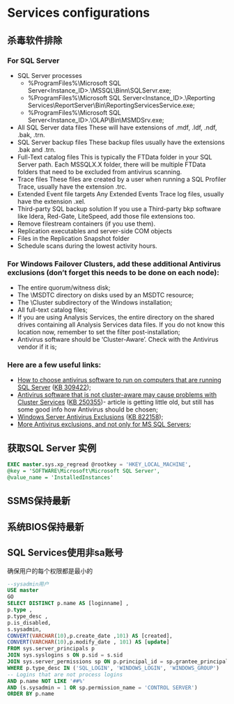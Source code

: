 # Services configurations

## 杀毒软件排除
### For SQL Server
- SQL Server processes
  - %ProgramFiles%\Microsoft SQL Server\<Instance_ID>.<Instance Name>\MSSQL\Binn\SQLServr.exe;
  - %ProgramFiles%\Microsoft SQL Server\<Instance_ID>.<Instance Name>\Reporting Services\ReportServer\Bin\ReportingServicesService.exe;
  - %ProgramFiles%\Microsoft SQL Server\<Instance_ID>.<Instance Name>\OLAP\Bin\MSMDSrv.exe;
- All SQL Server data files
        These will have extensions of .mdf, .ldf, .ndf, .bak, .trn.
- SQL Server backup files
        These backup files usually have the extensions .bak and .trn.
- Full-Text catalog files
        This is typically the FTData folder in your SQL Server path. Each MSSQLX.X folder, there will be multiple FTData folders that need to be excluded from antivirus scanning.
- Trace files
        These files are created by a user when running a SQL Profiler Trace, usually have the extension .trc.
- Extended Event file targets
        Any Extended Events Trace log files, usually have the extension .xel.
- Third-party SQL backup solution
        If you use a Third-party bkp software like Idera, Red-Gate, LiteSpeed, add those file extensions too.
- Remove filestream containers (if you use them).
- Replication executables and server-side COM objects
- Files in the Replication Snapshot folder
- Schedule scans during the lowest activity hours.

### For Windows Failover Clusters, add these additional Antivirus exclusions (don’t forget this needs to be done on each node):

- The entire quorum/witness disk;
- The \MSDTC directory on disks used by an MSDTC resource;
- The \Cluster subdirectory of the Windows installation;
- All full-text catalog files;
- If you are using Analysis Services, the entire directory on the shared drives containing all Analysis Services data files. If you do not know this location now, remember to set the filter post-installation;
- Antivirus software should be ‘Cluster-Aware’. Check with the Antivirus vendor if it is;

### Here are a few useful links:

- [How to choose antivirus software to run on computers that are running SQL Server](https://support.microsoft.com/en-us/topic/how-to-choose-antivirus-software-to-run-on-computers-that-are-running-sql-server-feda079b-3e24-186b-945a-3051f6f3a95b) ([KB 309422](https://support.microsoft.com/zh-cn/topic/%E5%A6%82%E4%BD%95%E9%80%89%E6%8B%A9%E8%A6%81%E5%9C%A8%E8%BF%90%E8%A1%8C-sql-server-%E7%9A%84%E8%AE%A1%E7%AE%97%E6%9C%BA%E4%B8%8A%E8%BF%90%E8%A1%8C%E7%9A%84%E9%98%B2%E7%97%85%E6%AF%92%E8%BD%AF%E4%BB%B6-feda079b-3e24-186b-945a-3051f6f3a95b));
- [Antivirus software that is not cluster-aware may cause problems with Cluster Services](https://docs.microsoft.com/en-US/troubleshoot/windows-server/high-availability/not-cluster-aware-antivirus-software-cause-issue) ([KB 250355](https://docs.microsoft.com/zh-CN/troubleshoot/windows-server/high-availability/not-cluster-aware-antivirus-software-cause-issue))- article is getting little old, but still has some good info how Antivirus should be chosen;
- [Windows Server Antivirus Exclusions](https://support.microsoft.com/en-us/topic/virus-scanning-recommendations-for-enterprise-computers-that-are-running-windows-or-windows-server-kb822158-c067a732-f24a-9079-d240-3733e39b40bc) ([KB 822158](https://support.microsoft.com/en-us/topic/virus-scanning-recommendations-for-enterprise-computers-that-are-running-windows-or-windows-server-kb822158-c067a732-f24a-9079-d240-3733e39b40bc));
- [More Antivirus exclusions, and not only for MS SQL Servers](https://social.technet.microsoft.com/wiki/contents/articles/953.microsoft-anti-virus-exclusion-list.aspx);


## 获取SQL Server 实例
```sql
EXEC master.sys.xp_regread @rootkey = 'HKEY_LOCAL_MACHINE',
@key = 'SOFTWARE\Microsoft\Microsoft SQL Server',
@value_name = 'InstalledInstances'
```
## SSMS保持最新

## 系统BIOS保持最新
## SQL Services使用非sa账号

确保用户的每个权限都是最小的
```sql
--sysadmin用户
USE master
GO
SELECT DISTINCT p.name AS [loginname] ,
p.type ,
p.type_desc ,
p.is_disabled,
s.sysadmin,
CONVERT(VARCHAR(10),p.create_date ,101) AS [created],
CONVERT(VARCHAR(10),p.modify_date , 101) AS [update]
FROM sys.server_principals p
JOIN sys.syslogins s ON p.sid = s.sid
JOIN sys.server_permissions sp ON p.principal_id = sp.grantee_principal_id
WHERE p.type_desc IN ('SQL_LOGIN', 'WINDOWS_LOGIN', 'WINDOWS_GROUP')
-- Logins that are not process logins
AND p.name NOT LIKE '##%'
AND (s.sysadmin = 1 OR sp.permission_name = 'CONTROL SERVER')
ORDER BY p.name

```
